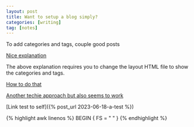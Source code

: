 ```yaml
---
layout: post
title: Want to setup a blog simply?
categories: [writing]
tag: [notes]
---
```


To add categories and tags, couple good posts

[Nice explanation](https://blog.webjeda.com/jekyll-categories/)

The above explanation requires you to change the layout HTML file
to show the categories and tags.  

[How to do that](https://jekyllrb.com/docs/layouts/)

[Another techie approach but also seems to work](https://stackoverflow.com/a/37101827)

[Link test to self]({% post_url 2023-06-18-a-test %})


{% highlight awk linenos %}
BEGIN { FS = " " }
{% endhighlight %}

